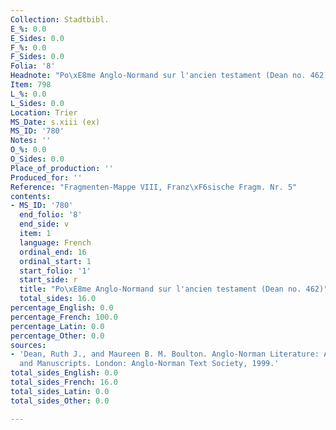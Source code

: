 ```yaml
---
Collection: Stadtbibl.
E_%: 0.0
E_Sides: 0.0
F_%: 0.0
F_Sides: 0.0
Folia: '8'
Headnote: "Po\xE8me Anglo-Normand sur l'ancien testament (Dean no. 462)"
Item: 798
L_%: 0.0
L_Sides: 0.0
Location: Trier
MS_Date: s.xiii (ex)
MS_ID: '780'
Notes: ''
O_%: 0.0
O_Sides: 0.0
Place_of_production: ''
Produced_for: ''
Reference: "Fragmenten-Mappe VIII, Franz\xF6sische Fragm. Nr. 5"
contents:
- MS_ID: '780'
  end_folio: '8'
  end_side: v
  item: 1
  language: French
  ordinal_end: 16
  ordinal_start: 1
  start_folio: '1'
  start_side: r
  title: "Po\xE8me Anglo-Normand sur l'ancien testament (Dean no. 462)"
  total_sides: 16.0
percentage_English: 0.0
percentage_French: 100.0
percentage_Latin: 0.0
percentage_Other: 0.0
sources:
- 'Dean, Ruth J., and Maureen B. M. Boulton. Anglo-Norman Literature: A Guide to Texts
  and Manuscripts. London: Anglo-Norman Text Society, 1999.'
total_sides_English: 0.0
total_sides_French: 16.0
total_sides_Latin: 0.0
total_sides_Other: 0.0

---
```

